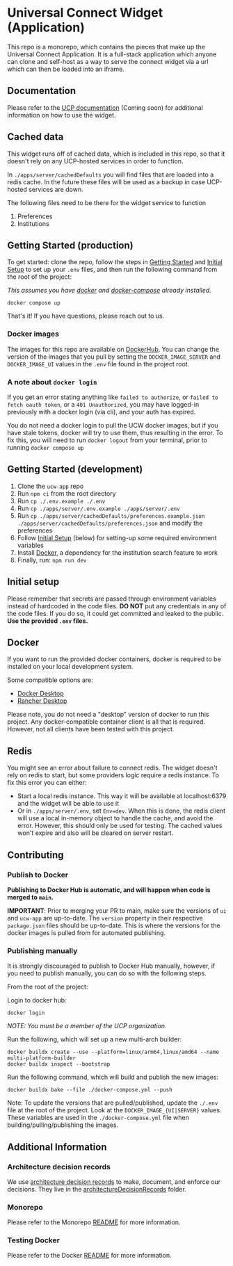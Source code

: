 # Universal Connect Widget (Application)

This repo is a monorepo, which contains the pieces that make up the Universal Connect Application. It is a full-stack
application which anyone can clone and self-host as a way to serve the connect widget via a url which can then be loaded
into an iframe.

## Documentation

Please refer to the [UCP documentation](https://docs.universalconnect.org) (Coming soon) for additional information on how to use the widget.

## Cached data

This widget runs off of cached data, which is included in this repo, so that it doesn't rely on any UCP-hosted services in order to function.

In `./apps/server/cachedDefaults` you will find files that are loaded into a redis cache. In the future these files will be used as a backup in case UCP-hosted services are down.

The following files need to be there for the widget service to function

1. Preferences
1. Institutions

## Getting Started (production)

To get started: clone the repo, follow the steps in [Getting Started](#getting-started-in-development) and
[Initial Setup](#initial-setup) to set up your `.env` files, and then run the following command from the root of the 
project:

_This assumes you have [docker](https://docs.docker.com/get-docker/) and [docker-compose](https://docs.docker.com/compose/install/) already installed._

```
docker compose up
```

That's it! If you have questions, please reach out to us.

### Docker images

The images for this repo are available on [DockerHub](https://hub.docker.com/repositories/universalconnectfoundation). You can change the version of the images that you pull by setting
the `DOCKER_IMAGE_SERVER` and `DOCKER_IMAGE_UI` values in the `.env` file found in the project root.

### A note about `docker login`

If you get an error stating anything like `failed to authorize`, or `failed to fetch oauth token`, or a `401 Unauthorized`,
you may have logged-in previously with a docker login (via cli), and your auth has expired.

You do not need a docker login to pull the UCW docker images, but if you have stale tokens, docker will try to use them, thus
resulting in the error. To fix this, you will need to run `docker logout` from your terminal, prior to running `docker compose up`

## Getting Started (development)

1. Clone the `ucw-app` repo
1. Run `npm ci` from the root directory
1. Run `cp ./.env.example ./.env`
1. Run `cp ./apps/server/.env.example ./apps/server/.env`
1. Run `cp ./apps/server/cachedDefaults/preferences.example.json ./apps/server/cachedDefaults/preferences.json` and modify the preferences
1. Follow [Initial Setup](#initial-setup) (below) for setting-up some required environment variables
1. Install [Docker](#docker), a dependency for the institution search feature to work
1. Finally, run: `npm run dev`

## Initial setup

Please remember that secrets are passed through environment variables instead of hardcoded in the code files.
**DO NOT** put any credentials in any of the code files. If you do so, it could get committed and leaked to the public.
**Use the provided `.env` files.**

## Docker

If you want to run the provided docker containers, docker is required to be installed on your local development system.

Some compatible options are:

- [Docker Desktop](https://www.docker.com/products/docker-desktop/)
- [Rancher Desktop](https://rancherdesktop.io/)

Please note, you do not need a "desktop" version of docker to run this project. Any docker-compatible container client is all 
that is required. However, not all clients have been tested with this project.

## Redis

You might see an error about failure to connect redis. The widget doesn't rely on redis to start, but some providers logic
require a redis instance. To fix this error you can either:

- Start a local redis instance. This way it will be available at localhost:6379 and the widget will be able to use it
- Or in `./apps/server/.env`, set `Env=dev`. When this is done, the redis client will use a local in-memory object to handle
  the cache, and avoid the error. However, this should only be used for testing. The cached values won't expire and also
  will be cleared on server restart.

## Contributing

### Publish to Docker

**Publishing to Docker Hub is automatic, and will happen when code is merged to `main`.**

**IMPORTANT**: Prior to merging your PR to main, make sure the versions of `ui` and `ucw-app` are up-to-date. The `version` property in
their respective `package.json` files should be up-to-date. This is where the versions for the docker images is pulled from
for automated publishing.

### Publishing manually

It is strongly discouraged to publish to Docker Hub manually, however, if you need to publish manually, you can do so with
the following steps.

From the root of the project:

Login to docker hub:

    docker login

_NOTE: You must be a member of the UCP organization._

Run the following, which will set up a new multi-arch builder:

    docker buildx create --use --platform=linux/arm64,linux/amd64 --name multi-platform-builder
    docker buildx inspect --bootstrap

Run the following command, which will build and publish the new images:

    docker buildx bake --file ./docker-compose.yml --push

Note: To update the versions that are pulled/published, update the `./.env` file at the root of the project. Look at
the `DOCKER_IMAGE_{UI|SERVER}` values.
These variables are used in the `./docker-compose.yml` file when building/pulling/publishing the images.

## Additional Information

### Architecture decision records

We use [architecture decision records](https://adr.github.io/) to make, document, and enforce our decisions. They live
in the [architectureDecisionRecords](https://github.com/Universal-Connect-Project/ucw-app/tree/main/architectureDecisionRecords) folder.

### Monorepo

Please refer to the Monorepo [README](./MONOREPO.md) for more information.

### Testing Docker

Please refer to the Docker [README](./DOCKER.md) for more information.
